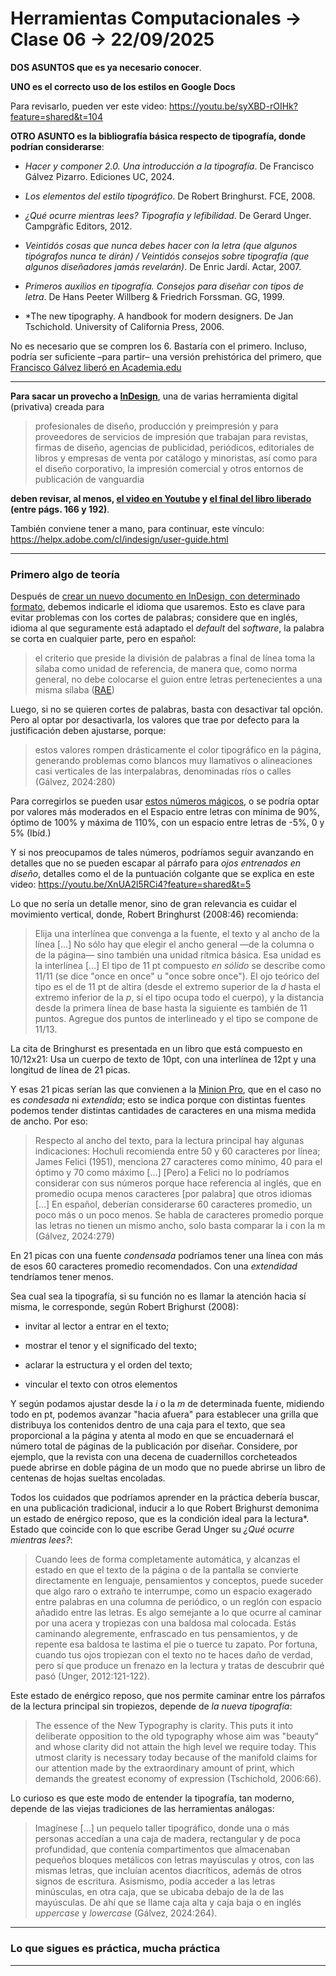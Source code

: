 # Herramientas Computacionales → Clase 06 → 22/09/2025

**DOS ASUNTOS que es ya necesario conocer**. 

**UNO es el correcto uso de los estilos en Google Docs**

Para revisarlo, pueden ver este video: https://youtu.be/syXBD-rOIHk?feature=shared&t=104

**OTRO ASUNTO es la bibliografía básica respecto de tipografía, donde podrían considerarse**: 

- *Hacer y componer 2.0. Una introducción a la tipografía*. De Francisco Gálvez Pizarro. Ediciones UC, 2024.

- *Los elementos del estilo tipográfico*. De Robert Bringhurst. FCE, 2008.

- *¿Qué ocurre mientras lees? Tipografía y lefibilidad*. De Gerard Unger. Campgràfic Editors, 2012.

- *Veintidós cosas que nunca debes hacer con la letra (que algunos tipógrafos nunca te dirán) / Veintidós consejos sobre tipografía (que algunos diseñadores jamás revelarán)*. De Enric Jardí. Actar, 2007.

- *Primeros auxilios en tipografía. Consejos para diseñar con tipos de letra*. De Hans Peeter Willberg & Friedrich Forssman. GG, 1999.

- *The new tipography. A handbook for modern designers. De Jan Tschichold. University of California Press, 2006.

No es necesario que se compren los 6. Bastaría con el primero. Incluso, podría ser suficiente –para partir– una versión prehistórica del primero, que [Francisco Gálvez liberó en Academia.edu](https://www.academia.edu/44258031/Educaci%C3%B3n_tipogr%C3%A1fica_una_introducci%C3%B3n_a_la_tipograf%C3%ADa_1_Francisco_G%C3%A1lvez_Pizarro)

- - - - - -  -

**Para sacar un provecho a [InDesign](https://www.adobe.com/cl/products/indesign.html)**, una de varias herramienta digital (privativa) creada para 

> profesionales de diseño, producción y preimpresión y para proveedores de servicios de impresión que trabajan para revistas, firmas de diseño, agencias de publicidad, periódicos, editoriales de libros y empresas de venta por catálogo y minoristas, así como para el diseño corporativo, la impresión comercial y otros entornos de publicación de vanguardia

**deben revisar, al menos, [el video en Youtube](https://youtu.be/syXBD-rOIHk?feature=shared&t=104) y [el final del libro liberado](https://www.academia.edu/44258031/Educaci%C3%B3n_tipogr%C3%A1fica_una_introducci%C3%B3n_a_la_tipograf%C3%ADa_1_Francisco_G%C3%A1lvez_Pizarro) (entre págs. 166 y 192)**.

También conviene tener a mano, para continuar, este vínculo: https://helpx.adobe.com/cl/indesign/user-guide.html

- - - - - -  -

### Primero algo de teoría

Después de [crear un nuevo documento en InDesign, con determinado formato](https://helpx.adobe.com/cl/indesign/using/create-documents.html), debemos indicarle el idioma que usaremos. Esto es clave para evitar problemas con los cortes de palabras; considere que en inglés, idioma al que seguramente está adaptado el *default* del *software*, la palabra se corta en cualquier parte, pero en español: 

> el criterio que preside la división de palabras a final de línea toma la sílaba como unidad de referencia, de manera que, como norma general, no debe colocarse el guion entre letras pertenecientes a una misma sílaba ([RAE](https://www.rae.es/ortograf%C3%ADa/como-signo-de-divisi%C3%B3n-de-palabras-a-final-de-l%C3%ADnea))

Luego, si no se quieren cortes de palabras, basta con desactivar tal opción. Pero al optar por desactivarla, los valores que trae por defecto para la justificación deben ajustarse, porque: 

> estos valores rompen drásticamente el color tipográfico en la página, generando problemas como blancos muy llamativos o alineaciones casi verticales de las interpalabras, denominadas ríos o calles (Gálvez, 2024:280)

Para corregirlos se pueden usar [estos números mágicos](https://www.tumblr.com/exjko/232844248/los-n%C3%BAmeros-m%C3%A1gicos-para-ordenar-un-p%C3%A1rrafo), o  se podría optar por valores más moderados en el Espacio entre letras con mínima de 90%, óptimo de 100% y máxima de 110%, con un espacio entre letras de -5%, 0 y 5% (Ibíd.)

Y si nos preocupamos de tales números, podríamos seguir avanzando en detalles que no se pueden escapar al párrafo para *ojos entrenados en diseño*, detalles como el de la puntuación colgante que se explica en este video:  https://youtu.be/XnUA2l5RCi4?feature=shared&t=5

Lo que no sería un detalle menor, sino de gran relevancia es cuidar el movimiento vertical, donde, Robert Bringhurst (2008:46) recomienda:

> Elija una interlínea que convenga a la fuente, el texto y al ancho de la línea […] No sólo hay que elegir el ancho general —de la columna o de la página— sino también una unidad rítmica básica. Esa unidad es la interlínea […] El tipo de 11 pt compuesto *en sólido* se describe como 11/11 (se dice "once en once" u "once sobre once"). El ojo teórico del tipo es el de 11 pt de altira (desde el extremo superior de la *d* hasta el extremo inferior de la *p*, si el tipo ocupa todo el cuerpo), y la distancia desde la primera línea de base hasta la siguiente es también de 11 puntos. Agregue dos puntos de interlineado y el tipo se compone de 11/13. 

La cita de Bringhurst es presentada en un libro que está compuesto en 10/12x21: Usa un cuerpo de texto de 10pt, con una interlínea de 12pt y una longitud de línea de 21 picas. 

Y esas 21 picas serían las que convienen a la [Minion Pro](https://fonts.adobe.com/fonts/minion), que en el caso no es *condesada* ni *extendida*; esto se indica porque con distintas fuentes podemos tender distintas cantidades de caracteres en una misma medida de ancho. Por eso:

> Respecto al ancho del texto, para la lectura principal hay algunas indicaciones: Hochuli recomienda entre 50 y 60 caracteres por línea; James Felici (1951), menciona 27 caracteres como mínimo, 40 para el óptimo y 70 como máximo […] [Pero] a Felici no lo podríamos considerar con sus números porque hace referencia al inglés, que en promedio ocupa menos caracteres [por palabra] que otros idiomas […] En español, deberían considerarse 60 caracteres promedio, un poco más o un poco menos. Se habla de caracteres promedio porque las letras no tienen un mismo ancho, solo basta comparar la i con la m (Gálvez, 2024:279)

En 21 picas con una fuente *condensada* podríamos tener una línea con más de esos 60 caracteres promedio recomendados. Con una *extendidad* tendríamos tener menos. 

Sea cual sea la tipografía, si su función no es llamar la atención hacia sí misma, le corresponde, según Robert Brighurst (2008):

- invitar al lector a entrar en el texto;

- mostrar el tenor y el significado del texto;

- aclarar la estructura y el orden del texto;

- vincular el texto con otros elementos

Y según podamos ajustar desde la *i* o la *m* de determinada fuente, midiendo todo en pt, podemos avanzar "hacia afuera" para establecer una grilla que distribuya los contenidos dentro de una caja para el texto, que sea proporcional a la página y atenta al modo en que se encuadernará el número total de páginas de la publicación por diseñar. Considere, por ejemplo, que la revista con una decena de cuadernillos corcheteados puede abrirse en doble página de un modo que no puede abrirse un libro de centenas de hojas sueltas encoladas.

Todos los cuidados que podríamos aprender en la práctica debería buscar, en una publicación tradicional, inducir a lo que Robert Brighurst demonima un estado de enérgico reposo, que es la condición ideal para la lectura*. Estado que coincide con lo que escribe Gerad Unger su *¿Qué ocurre mientras lees?*: 

> Cuando lees de forma completamente automática, y alcanzas el estado en que el texto de la página o de la pantalla se convierte directamente en lenguaje, pensamientos y conceptos, puede suceder que algo raro o extraño te interrumpe, como un espacio exagerado entre palabras en una columna de periódico, o un reglón con espacio añadido entre las letras. Es algo semejante a lo que ocurre al caminar por una acera y tropiezas con una baldosa mal colocada. Estás caminando alegremente, enfrascado en tus pensamientos, y de repente esa baldosa te lastima el pie o tuerce tu zapato. Por fortuna, cuando tus ojos tropiezan con el texto no te haces daño de verdad, pero sí que produce un frenazo en la lectura y tratas de descubrir qué pasó (Unger, 2012:121-122).

Este estado de enérgico reposo, que nos permite caminar entre los párrafos de la lectura principal sin tropiezos, depende de *la nueva tipografía*: 

> The essence of the New Typography is clarity. This puts it into deliberate opposition to the old typography whose aim was "beauty" and whose clarity did not attain the high level we require today. This utmost clarity is necessary today because of the manifold claims for our attention made by the extraordinary amount of print, which demands the greatest economy of expression (Tschichold, 2006:66).

Lo curioso es que este modo de entender la tipografía, tan moderno, depende de las viejas tradiciones de las herramientas análogas: 

> Imagínese […] un pequelo taller tipográfico, donde una o más personas accedían a una caja de madera, rectangular y de poca profundidad, que contenía compartimentos que almacenaban pequeños bloques metálicos con letras mayúsculas y otros, con las mismas letras, que incluían acentos diacríticos, además de otros signos de escritura. Asismismo, podía acceder a las letras minúsculas, en otra caja, que se ubicaba debajo de la de las mayúsculas. De ahí que se llame caja alta y caja baja o en inglés *uppercase* y *lowercase* (Gálvez, 2024:264).



- - - - - - - 

### Lo que sigues es práctica, mucha práctica

- - - - - - - 

